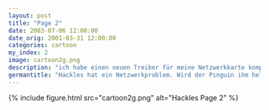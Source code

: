 ```yaml
---
layout: post
title: "Page 2"
date: 2003-07-06 12:00:00
date_orig: 2001-03-31 12:00:00
categories: cartoon
my_index: 2
image: cartoon2g.png
description: "ich habe einen neuen Treiber für meine Netzwerkkarte kompiliert aber ich bekomme immer noch Fehler neuer SysAdmin RTFM Hackles Percy Peter"
germantitle: "Hackles hat ein Netzwerkproblem. Wird der Pinguin ihm helfen?"
---
```


{% include figure.html src="cartoon2g.png" alt="Hackles Page 2"  %}
